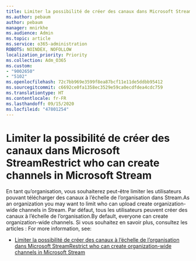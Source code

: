```yaml
---
title: Limiter la possibilité de créer des canaux dans Microsoft Stream
ms.author: pebaum
author: pebaum
manager: mnirkhe
ms.audience: Admin
ms.topic: article
ms.service: o365-administration
ROBOTS: NOINDEX, NOFOLLOW
localization_priority: Priority
ms.collection: Adm_O365
ms.custom:
- "9002650"
- "5102"
ms.openlocfilehash: 72c7bb969e3599f8ea87bcf11e11de5ddbb95412
ms.sourcegitcommit: c6692ce0fa1358ec3529e59ca0ecdfdea4cdc759
ms.translationtype: HT
ms.contentlocale: fr-FR
ms.lasthandoff: 09/15/2020
ms.locfileid: "47801254"
---
```

# <a name="restrict-who-can-create-channels-in-microsoft-stream"></a><span data-ttu-id="b90c3-102">Limiter la possibilité de créer des canaux dans Microsoft Stream</span><span class="sxs-lookup"><span data-stu-id="b90c3-102">Restrict who can create channels in Microsoft Stream</span></span>

<span data-ttu-id="b90c3-103">En tant qu’organisation, vous souhaiterez peut-être limiter les utilisateurs pouvant télécharger des canaux à l’échelle de l’organisation dans Stream.</span><span class="sxs-lookup"><span data-stu-id="b90c3-103">As an organization you may want to limit who can upload create organization-wide channels in Stream.</span></span> <span data-ttu-id="b90c3-104">Par défaut, tous les utilisateurs peuvent créer des canaux à l’échelle de l’organisation.</span><span class="sxs-lookup"><span data-stu-id="b90c3-104">By default, everyone can create organization-wide channels.</span></span> <span data-ttu-id="b90c3-105">Si vous souhaitez en savoir plus, consultez les articles : </span><span class="sxs-lookup"><span data-stu-id="b90c3-105">For more information, see:</span></span>

- [<span data-ttu-id="b90c3-106">Limiter la possibilité de créer des canaux à l’échelle de l’organisation dans Microsoft Stream</span><span class="sxs-lookup"><span data-stu-id="b90c3-106">Restrict who can create organization-wide channels in Microsoft Stream</span></span>](https://docs.microsoft.com/stream/restrict-companywide-channels)

